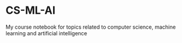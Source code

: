 # CS-ML-AI
My course notebook for topics related to computer science, machine learning and artificial intelligence
